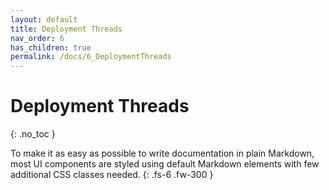 ```yaml
---
layout: default
title: Deployment Threads
nav_order: 6
has_children: true
permalink: /docs/6_DeploymentThreads
---
```


# Deployment Threads
{: .no_toc }

To make it as easy as possible to write documentation in plain Markdown, most UI components are styled using default Markdown elements with few additional CSS classes needed.
{: .fs-6 .fw-300 }
